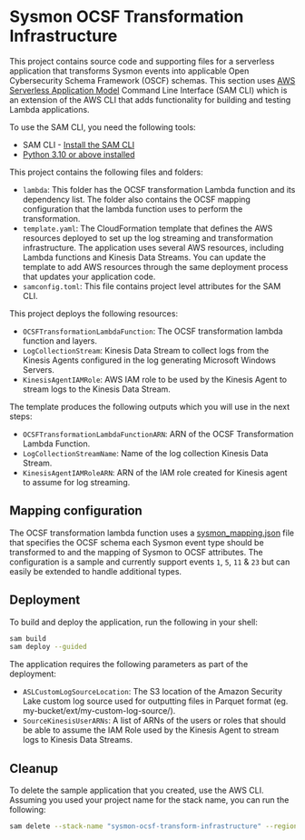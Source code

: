 # Sysmon OCSF Transformation Infrastructure

This project contains source code and supporting files for a serverless application that transforms Sysmon events into applicable Open Cybersecurity Schema Framework (OSCF) schemas. This section uses [AWS Serverless Application Model](https://aws.amazon.com/serverless/sam/) Command Line Interface (SAM CLI) which is an extension of the AWS CLI that adds functionality for building and testing Lambda applications. 

To use the SAM CLI, you need the following tools:

* SAM CLI - [Install the SAM CLI](https://docs.aws.amazon.com/serverless-application-model/latest/developerguide/serverless-sam-cli-install.html)
* [Python 3.10 or above installed](https://www.python.org/downloads/)

This project contains the following files and folders:

* `lambda`: This folder has the OCSF transformation Lambda function and its dependency list. The folder also contains the OCSF mapping configuration that the lambda function uses to perform the transformation.
* `template.yaml`: The CloudFormation template that defines the AWS resources deployed to set up the log streaming and transformation infrastructure. The application uses several AWS resources, including Lambda functions and Kinesis Data Streams. You can update the template to add AWS resources through the same deployment process that updates your application code.
* `samconfig.toml`: This file contains project level attributes for the SAM CLI.

This project deploys the following resources:

* `OCSFTransformationLambdaFunction`: The OCSF transformation lambda function and layers.
* `LogCollectionStream`: Kinesis Data Stream to collect logs from the Kinesis Agents configured in the log generating Microsoft Windows Servers.
* `KinesisAgentIAMRole`: AWS IAM role to be used by the Kinesis Agent to stream logs to the Kinesis Data Stream.

The template produces the following outputs which you will use in the next steps:

* `OCSFTransformationLambdaFunctionARN`: ARN of the OCSF Transformation Lambda Function.
* `LogCollectionStreamName`: Name of the log collection Kinesis Data Stream.
* `KinesisAgentIAMRoleARN`: ARN of the IAM role created for Kinesis agent to assume for log streaming.

## Mapping configuration

The OCSF transformation lambda function uses a [sysmon_mapping.json](./lambda/sysmon_mapping.json) file that specifies the OCSF schema each Sysmon event type should be transformed to and the mapping of Sysmon to OCSF attributes. The configuration is a sample and currently support events `1`, `5`, `11` & `23` but can easily be extended to handle additional types.

## Deployment

To build and deploy the application, run the following in your shell:

```bash
sam build
sam deploy --guided
```
The application requires the following parameters as part of the deployment:

* `ASLCustomLogSourceLocation`: The S3 location of the Amazon Security Lake custom log source used for outputting files in Parquet format (eg. my-bucket/ext/my-custom-log-source/).
* `SourceKinesisUserARNs`: A list of ARNs of the users or roles that should be able to assume the IAM Role used by the Kinesis Agent to stream logs to Kinesis Data Streams.

## Cleanup

To delete the sample application that you created, use the AWS CLI. Assuming you used your project name for the stack name, you can run the following:

```bash
sam delete --stack-name "sysmon-ocsf-transform-infrastructure" --region <AWS_REGION>
```
